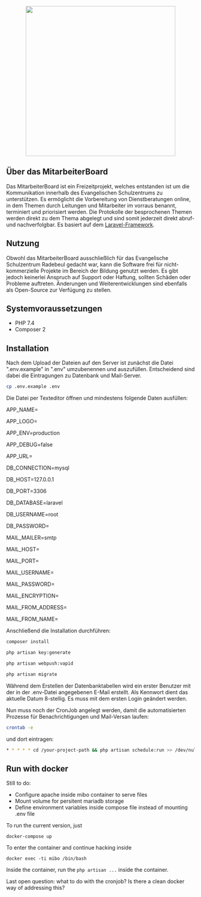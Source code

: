 <p align="center"><img src="https://mitarbeiter.esz-radebeul.de/img/logo.png" width="400"></p>

## Über das MitarbeiterBoard

Das MitarbeiterBoard ist ein Freizeitprojekt, welches entstanden ist um die Kommunikation innerhalb des Evangelischen Schulzentrums zu unterstützen. Es ermöglicht die Vorbereitung von Dienstberatungen online, in dem Themen durch Leitungen und Mitarbeiter im vorraus benannt, terminiert und priorisiert werden. Die Protokolle der besprochenen Themen werden direkt zu dem Thema abgelegt und sind somit jederzeit direkt abruf- und nachverfolgbar.
Es basiert auf dem [Laravel-Framework](https://laravel.com/).

## Nutzung

Obwohl das MitarbeiterBoard ausschließlich für das Evangelische Schulzentrum Radebeul gedacht war, kann die Software frei für nicht-kommerzielle Projekte im Bereich der Bildung genutzt werden. Es gibt jedoch keinerlei Anspruch auf Support oder Haftung, sollten Schäden oder Probleme auftreten.
Änderungen und Weiterentwicklungen sind ebenfalls als Open-Source zur Verfügung zu stellen.

## Systemvoraussetzungen

 * PHP 7.4
 * Composer 2

## Installation

Nach dem Upload der Dateien auf den Server ist zunächst die Datei ".env.example" in ".env" umzubenennen und auszufüllen. Entscheidend sind dabei die Eintragungen zu Datenbank und Mail-Server.


```bash
cp .env.example .env
```

Die Datei per Texteditor öffnen und mindestens folgende Daten ausfüllen:

APP_NAME=

APP_LOGO=

APP_ENV=production

APP_DEBUG=false

APP_URL=


DB_CONNECTION=mysql

DB_HOST=127.0.0.1

DB_PORT=3306

DB_DATABASE=laravel

DB_USERNAME=root

DB_PASSWORD=


MAIL_MAILER=smtp

MAIL_HOST=

MAIL_PORT=

MAIL_USERNAME=

MAIL_PASSWORD=

MAIL_ENCRYPTION=

MAIL_FROM_ADDRESS=

MAIL_FROM_NAME=


Anschließend die Installation durchführen:

```bash
composer install
```
```bash
php artisan key:generate
```

```bash
php artisan webpush:vapid
```

```bash
php artisan migrate
```
Während dem Erstellen der Datenbanktabellen wird ein erster Benutzer mit der in der .env-Datei angegebenen E-Mail erstellt. Als Kennwort dient das aktuelle Datum 8-stellig. Es muss mit dem ersten Login geändert werden.

Nun muss noch der CronJob angelegt werden, damit die automatisierten Prozesse für Benachrichtigungen und Mail-Versan laufen:

```bash
crontab -e
```

und dort eintragen:
```bash
* * * * * cd /your-project-path && php artisan schedule:run >> /dev/null 2>&1
```

## Run with docker

Still to do:
* Configure apache inside mibo container to serve files
* Mount volume for persitent mariadb storage
* Define environment variables inside compose file instead of mounting .env file

To run the current version, just

```
docker-compose up
```

To enter the container and continue hacking inside

```
docker exec -ti mibo /bin/bash
```

Inside the container, run the `php artisan ...` inside the container.

Last open question: what to do with the cronjob? Is there a clean docker way of addressing this?
